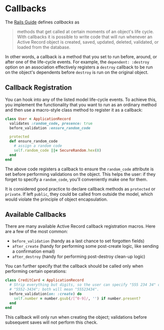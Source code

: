# Callbacks

The [Rails Guide] defines _callbacks_ as

> methods that get called at certain moments of an object's life cycle. With
> callbacks it is possible to write code that will run whenever an Active Record
> object is created, saved, updated, deleted, validated, or loaded from the
> database.

In other words, a callback is a method that you set to run before, around, or
after one of the life-cycle events. For example, the `dependent: :destroy`
option on an association effectively registers a `destroy` callback to be run on
the object's dependents before `destroy` is run on the original object.

## Callback Registration

You can hook into any of the listed model life-cycle events. To achieve this,
you implement the functionality that you want to run as an ordinary method and
then use a macro-style class method to register it as a callback:

```ruby
class User < ApplicationRecord
  validates :random_code, presence: true
  before_validation :ensure_random_code

  protected
  def ensure_random_code
    # assign a random code
    self.random_code ||= SecureRandom.hex(8)
  end
end
```

The above code registers a callback to ensure the `random_code` attribute is set
before performing validations on the object. This helps the user: if they forget
to specify a `random_code`, you'll conveniently make one for them.

It is considered good practice to declare callback methods as `protected` or
`private`. If left `public`, they could be called from outside the model, which
would violate the principle of object encapsulation.

## Available Callbacks

There are many available Active Record callback registration macros. Here are a
few of the most common:

* `before_validation` (handy as a last chance to set forgotten fields)
* `after_create` (handy for performing some post-create logic, like sending a
  confirmation email)
* `after_destroy` (handy for performing post-destroy clean-up logic)

You can further specify that the callback should be called only when performing
certain operations:

```ruby
class CreditCard < ApplicationRecord
  # Strip everything but digits, so the user can specify "555 234 34" or
  # "5552-3434"; both will mean "55523434".
  before_validation(on: :create) do
    self.number = number.gsub(/[^0-9]/, '') if number.present?
  end
end
```

This callback will only run when creating the object; validations before
subsequent saves will not perform this check.

[Rails Guide]: https://guides.rubyonrails.org/active_record_callbacks.html

